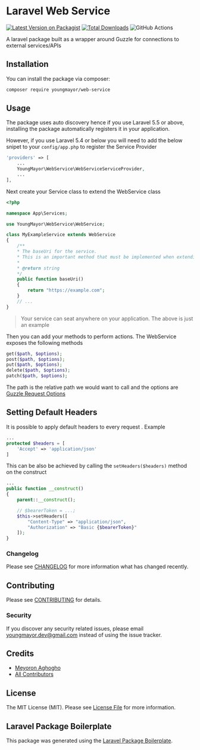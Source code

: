 # Laravel Web Service

[![Latest Version on Packagist](https://img.shields.io/packagist/v/youngmayor/web-service.svg?style=flat-square)](https://packagist.org/packages/youngmayor/web-service)
[![Total Downloads](https://img.shields.io/packagist/dt/youngmayor/web-service.svg?style=flat-square)](https://packagist.org/packages/youngmayor/web-service)
![GitHub Actions](https://github.com/youngmayor/laravel-web-service/actions/workflows/main.yml/badge.svg)

A laravel package built as a wrapper around Guzzle for connections to external services/APIs

## Installation

You can install the package via composer:

```bash
composer require youngmayor/web-service
```

## Usage
The package uses auto discovery hence if you use Laravel 5.5 or above, installing the package automatically registers it in your application. 

However, if you use Laravel 5.4 or below you will need to add the below snipet to your `config/app.php` to register the Service Provider
```php
'providers' => [
    ...
    YoungMayor\WebService\WebServiceServiceProvider,
    ...
],
```

Next create your Service class to extend the WebService class 
```php
<?php

namespace App\Services;

use YoungMayor\WebService\WebService;

class MyExampleService extends WebService
{
    /**
    * The baseUri for the service. 
    * This is an important method that must be implemented when extending the WebService Class
    *
    * @return string
    */
    public function baseUri()
    {
        return "https://example.com";
    }
    // ...
}
```
> Your service can seat anywhere on your application. The above is just an example

Then you can add your methods to perform actions. The WebService exposes the following methods
```php 
get($path, $options);
post($path, $options);
put($path, $options);
delete($path, $options);
patch($path, $options);
```
The path is the relative path we would want to call and the options are [Guzzle Request Options](https://docs.guzzlephp.org/en/stable/request-options.html)

## Setting Default Headers
It is possible to apply default headers to every request . Example
```php
...
protected $headers = [
    'Accept' => 'application/json'
]
```
This can be also be achieved by calling the ```setHeaders($headers)``` method on the construct
```php 
...
public function __construct()
{
    parent::__construct(); 

    // $bearerToken = ...;
    $this->setHeaders([
        "Content-Type" => "application/json", 
        "Authorization" => "Basic {$bearerToken}"
    ]);
}
```


### Changelog

Please see [CHANGELOG](CHANGELOG.md) for more information what has changed recently.

## Contributing

Please see [CONTRIBUTING](CONTRIBUTING.md) for details.

### Security

If you discover any security related issues, please email youngmayor.dev@gmail.com instead of using the issue tracker.

## Credits

-   [Meyoron Aghogho](https://github.com/youngmayor)
-   [All Contributors](../../contributors)

## License

The MIT License (MIT). Please see [License File](LICENSE.md) for more information.

## Laravel Package Boilerplate

This package was generated using the [Laravel Package Boilerplate](https://laravelpackageboilerplate.com).
